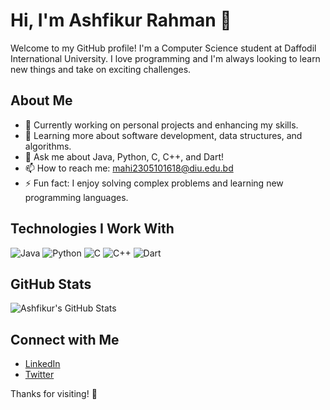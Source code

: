 # Hi, I'm Ashfikur Rahman 👋

Welcome to my GitHub profile! I'm a Computer Science student at Daffodil International University. I love programming and I'm always looking to learn new things and take on exciting challenges.

## About Me

- 🔭 Currently working on personal projects and enhancing my skills.
- 🌱 Learning more about software development, data structures, and algorithms.
- 💬 Ask me about Java, Python, C, C++, and Dart!
- 📫 How to reach me: [mahi2305101618@diu.edu.bd](mailto:mahi2305101618@diu.edu.bd)
- ⚡ Fun fact: I enjoy solving complex problems and learning new programming languages.

## Technologies I Work With

![Java](https://img.shields.io/badge/Java-%23F7DF1E?style=flat&logo=java&logoColor=black)
![Python](https://img.shields.io/badge/Python-%2300BFFF?style=flat&logo=python&logoColor=white)
![C](https://img.shields.io/badge/C-%2300599C?style=flat&logo=c&logoColor=white)
![C++](https://img.shields.io/badge/C%2B%2B-%2300599C?style=flat&logo=c%2B%2B&logoColor=white)
![Dart](https://img.shields.io/badge/Dart-%230175C5?style=flat&logo=dart&logoColor=white)

## GitHub Stats

![Ashfikur's GitHub Stats](https://github-readme-stats.vercel.app/api?username=ashfikurrahman&show_icons=true&hide_title=true&count_private=true&hide=prs&theme=radical)

## Connect with Me

- [LinkedIn](https://www.linkedin.com/in/ashfikurrahman)
- [Twitter](https://twitter.com/ashfikur_rahman)

Thanks for visiting! 🚀
